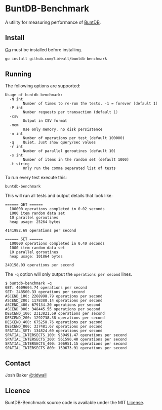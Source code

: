 BuntDB-Benchmark
================
A utility for measuring performance of [BuntDB](https://github.com/tidwall/buntdb).

Install
-------
[Go](http://golang.com) must be installed before installing.

```sh
go install github.com/tidwall/buntdb-benchmark
```

Running
-------

The following options are supported:

```
Usage of buntdb-benchmark:
  -N int
        Number of times to re-run the tests. -1 = forever (default 1)
  -P int
        Number requests per transaction (default 1)
  -csv
        Output in CSV format
  -mem
        Use only memory, no disk persistence
  -n int
        Number of operations per test (default 100000)
  -q    Quiet. Just show query/sec values
  -r int
        Number of parallel goroutines (default 10)
  -s int
        Number of items in the random set (default 1000)
  -t string
        Only run the comma separated list of tests
```

To run every test execute this: 

```
buntdb-benchmark
```

This will run all tests and output details that look like:

```
====== GET ======
  100000 operations completed in 0.02 seconds
  1000 item random data set
  10 parallel goroutines
  heap usage: 25264 bytes

4141982.69 operations per second

====== SET ======
  100000 operations completed in 0.40 seconds
  1000 item random data set
  10 parallel goroutines
  heap usage: 101864 bytes

249158.03 operations per second
```

The `-q` option will only output the `operations per second` lines.

```
$ buntdb-benchmark -q
GET: 4609604.74 operations per second
SET: 248500.33 operations per second
ASCEND_100: 2268998.79 operations per second
ASCEND_200: 1178388.14 operations per second
ASCEND_400: 679134.20 operations per second
ASCEND_800: 348445.55 operations per second
DESCEND_100: 2313821.69 operations per second
DESCEND_200: 1292738.38 operations per second
DESCEND_400: 675258.76 operations per second
DESCEND_800: 337481.67 operations per second
SPATIAL_SET: 134824.60 operations per second
SPATIAL_INTERSECTS_100: 939491.47 operations per second
SPATIAL_INTERSECTS_200: 561590.40 operations per second
SPATIAL_INTERSECTS_400: 306951.15 operations per second
SPATIAL_INTERSECTS_800: 159673.91 operations per second
```

Contact
-------
Josh Baker [@tidwall](http://twitter.com/tidwall)

Licence
-------
BuntDB-Benchmark source code is available under the MIT [License](/LICENSE).

